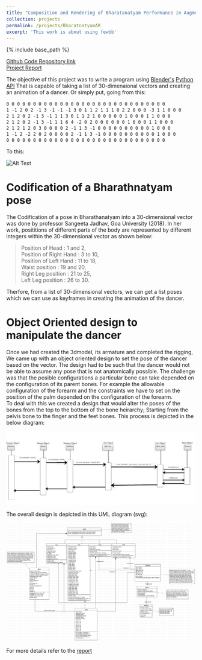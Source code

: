 ```yaml
---
title: "Composition and Rendering of Bharatanatyam Performance in Augmented Reality"
collection: projects
permalink: /projects/BharatnatyamAR
excerpt: 'This work is about using fewbb'
---
```


{% include base_path %}

[Github Code Repository link](https://github.com/SiddharthSaravanan/BharatanatyamAR)
<br />
[Project Report](https://www.researchgate.net/publication/351559537_Composition_and_Rendering_of_Bharatanatyam_Performance_in_Augmented_Reality)


The objective of this project was to write a program using [Blender's](https://www.blender.org/) [Python API](https://docs.blender.org/api/current/index.html) That is capable of taking a list of 30-dimenaional vectors and creating an animation of a dancer. Or simply put, going from this:
```
0 0 0 0 0 0 0 0 0 0 0 0 0 0 0 0 0 0 0 0 0 0 0 0 0 0 0 0 0 0
1 -1 2 0 2 -1 3 -1 -1 -1 3 0 1 1 2 1 1 1 0 2 2 0 0 0 -3 1 1 0 0 0
2 1 2 0 2 -1 3 -1 1 1 3 0 1 1 2 1 0 0 0 0 0 1 0 0 0 1 1 0 0 0
2 1 2 0 2 -1 3 -1 1 1 6 4 -2 0 2 0 0 0 0 0 0 1 0 0 0 1 1 0 0 0
2 1 2 1 2 0 3 0 0 0 0 2 -1 1 3 -1 0 0 0 0 0 0 0 0 0 0 1 0 0 0
1 -1 2 -2 2 0 2 0 0 0 0 2 -1 1 3 -1 0 0 0 0 0 0 0 0 0 0 1 0 0 0
0 0 0 0 0 0 0 0 0 0 0 0 0 0 0 0 0 0 0 0 0 0 0 0 0 0 0 0 0 0 
```

To this:

![Alt Text](https://media.giphy.com/media/mPgCNQh8b4qVl6EhKk/giphy.gif?cid=790b7611fc09703cd5ccb5306c7d03e060e8193d101e2c52&rid=giphy.gif&ct=g)


# Codification of a Bharathnatyam pose

The Codification of a pose in Bharathanatyam into a 30-dimensional vector was done by professor Sangeeta Jadhav, Goa University (2018). In her work, posititions of different parts of the body are represented by different integers within the 30-dimensional vector as shown below:


>Position of Head : 1 and 2,<br />
>Position of Right Hand : 3 to 10,<br />
>Position of Left Hand : 11 to 18,<br />
>Waist position : 19 and 20,<br />
>Right Leg position : 21 to 25,<br />
>Left Leg position : 26 to 30.<br />

Therfore, from a list of 30-dimensional vectors, we can get a list poses which we can use as keyframes in creating the animation of the dancer.

# Object Oriented design to manipulate the dancer

Once we had created the 3dmodel, its armature and completed the rigging, We came up with an object oriented design to set the pose of the dancer based on the vector. The design had to be such that the dancer would not be able to assume any pose that is not anatomically possible. The challenge was that the posible configurations a particular bone can take depended on the configuration of its parent bones. For example the allowable configuration of the forearm and the constraints we have to set on the position of the palm depended on the configuration of the forearm.<br />
To deal with this we created a design that would alter the poses of the bones from the top to the bottom of the bone heirarchy; Starting from the pelvis bone to the finger and the feet bones. This process is depicted in the below diagram:

![image](../images/Main.png)

The overall design is depicted in this UML diagram (svg):

![image](../images/UML_diag_final.svg)


For more details refer to the [report](https://www.researchgate.net/publication/351559537_Composition_and_Rendering_of_Bharatanatyam_Performance_in_Augmented_Reality)
